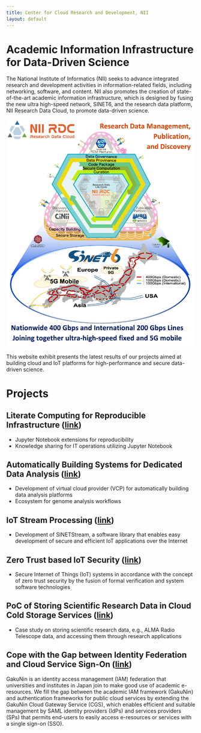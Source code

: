 ```yaml
---
title: Center for Cloud Research and Development, NII
layout: default
---
```

# Academic Information Infrastructure for Data-Driven Science

The National Institute of Informatics (NII) seeks to advance integrated research and development activities in information-related fields, including networking, software, and content. NII also promotes the creation of state-of-the-art academic information infrastructure, which is designed by fusing the new ultra high-speed network, SINET6, and the research data platform, NII Research Data Cloud, to promote data-driven science. 

![OVERVIEW](figs/SC22_overview.png)

This website exhibit presents the latest results of our projects aimed at building cloud and IoT platforms for high-performance and secure data-driven science.

# Projects

## Literate Computing for Reproducible Infrastructure ([link](https://literate-computing.github.io/fastpages/tools_en/))
- Jupyter Notebook extensions for reproducibility
- Knowledge sharing for IT operations utilizing Jupyter Notebook

## Automatically Building Systems for Dedicated Data Analysis ([link](CREST))
- Development of virtual cloud provider (VCP) for automatically building data analysis platforms
- Ecosystem for genome analysis workflows 

## IoT Stream Processing ([link](SINETStream))
- Development of SINETStream, a software library that enables easy development of secure and efficient IoT applications over the Internet

## Zero Trust based IoT Security ([link](https://zt-iot.nii.ac.jp/en/))
- Secure Internet of Things (IoT) systems in accordance with the concept of zero trust security by the fusion of formal verification and system software technologies

## PoC of Storing Scientific Research Data in Cloud Cold Storage Services ([link](Storage))
- Case study on storing scientific research data, e.g., ALMA Radio Telescope data, and accessing them through research applications

## Cope with the Gap between Identity Federation and Cloud Service Sign-On ([link](CGW))
GakuNin is an identity access management (IAM) federation that universities and institutes in Japan join to make good use of academic e-resources. We fill the gap between the academic IAM framework (GakuNin) and authentication frameworks for public cloud services by extending the GakuNin Cloud Gateway Service (CGS), which enables efficient and suitable management by SAML identity providers (IdPs) and services providers (SPs) that permits end-users to easily access e-resources or services with a single sign-on (SSO).
